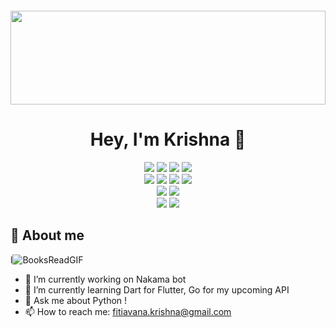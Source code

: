 <p align=center>
  <img src="https://readme-typing-svg.herokuapp.com?font=roboto+mono&color=%teal&size=21&center=true&vCenter=true&lines=Chatbot%2C%20Web%20scraping%2C%20Automation%3BPython%2C%20Dart%2C%20Go%3BLinux%20lover%F0%9F%90%A7%E2%9D%A4%EF%B8%8F%E2%9D%A4%EF%B8%8F%E2%9D%A4%EF%B8%8F" alt="">
</p>

<img src="https://raw.githubusercontent.com/matfantinel/matfantinel/master/waves.svg" width="100%" height="150">

<h1 align=center>
  Hey, I'm Krishna 👋
</h1>

<div align="center">
  <img src="https://img.shields.io/badge/-Selenium-16C636?style=for-the-badge&logo=selenium&logoColor=FFFFFF"/>
  <img src="https://img.shields.io/badge/-Python-396E9B?style=for-the-badge&logo=python&logoColor=FFFFFF"/> 
  <img src="https://img.shields.io/badge/-Chatbot-1BEFCF?style=for-the-badge&logo=chatbot&logoColor=FFFFFF"/>
  <img src="https://img.shields.io/badge/-MongoDB-00E661?style=for-the-badge&logo=mongodb&logoColor=FFFFFF"/>
  <br>
  <img src="https://img.shields.io/badge/-HTML-E44D26?&style=for-the-badge&logo=html5&logoColor=FFFFFF"/>
  <img src="https://img.shields.io/badge/-CSS-42A5F5?&style=for-the-badge&logo=css3&logoColor=FFFFFF"/>
  <img src="https://img.shields.io/badge/-JavaScript-FFCA28?style=for-the-badge&logo=javascript&logoColor=FFFFFF"/>
  <img src="https://img.shields.io/badge/-PHP-1E87E3?style=for-the-badge&logo=php&logoColor=FFFFFF"/>
  <br>
  <img src="https://img.shields.io/badge/-Go-00A7D0?&style=for-the-badge&logo=go&logoColor=FFFFFF"/>
  <img src="https://img.shields.io/badge/-Dart-00CBB2?style=for-the-badge&logo=dart&logoColor=FFFFFF"/>
  <br>
  <img src="https://img.shields.io/badge/-Linux-F9F63C?style=for-the-badge&logo=linux&logoColor=FFFFFF"/>
  <img src="https://img.shields.io/badge/-Windows-3CB7F9?style=for-the-badge&logo=windows&logoColor=FFFFFF"/>
</div>

## 📖 About me
l![BooksReadGIF](https://user-images.githubusercontent.com/86867653/180811936-00869bc8-3c8d-4578-af75-bbfeb1013e54.gif)

- 🔭 I’m currently working on Nakama bot
- 🌱 I’m currently learning Dart for Flutter, Go for my upcoming API
- 💬 Ask me about Python !
- 📫 How to reach me: fitiavana.krishna@gmail.com

<!--
**krishna2206/krishna2206** is a ✨ _special_ ✨ repository because its `README.md` (this file) appears on your GitHub profile.

Here are some ideas to get you started:

- 🔭 I’m currently working on ...
- 🌱 I’m currently learning ...
- 👯 I’m looking to collaborate on ...
- 🤔 I’m looking for help with ...
- 💬 Ask me about ...
- 📫 How to reach me: ...
- 😄 Pronouns: ...
- ⚡ Fun fact: ...
-->
